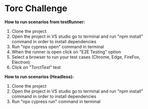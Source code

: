 # Torc Challenge

**How to run scenarios from testRunner:**
1. Clone the project
2. Open the project in VS studio go to terminal and run "npm install" command in order to install dependencies
3. Run "npx cypress open" command in terminal
4. When the runner is open click on "E2E Testing" option
5. Select a browser to run your test cases (Chrome, Edge, FireFox, Electron)
6. Click on "TorctTest" test

**How to run scenarios (Headless):**
1. Clone the project
2. Open the project in VS studio go to terminal and run "npm install" command in order to install dependencies
3. Run "npx cypress run" command in terminal



